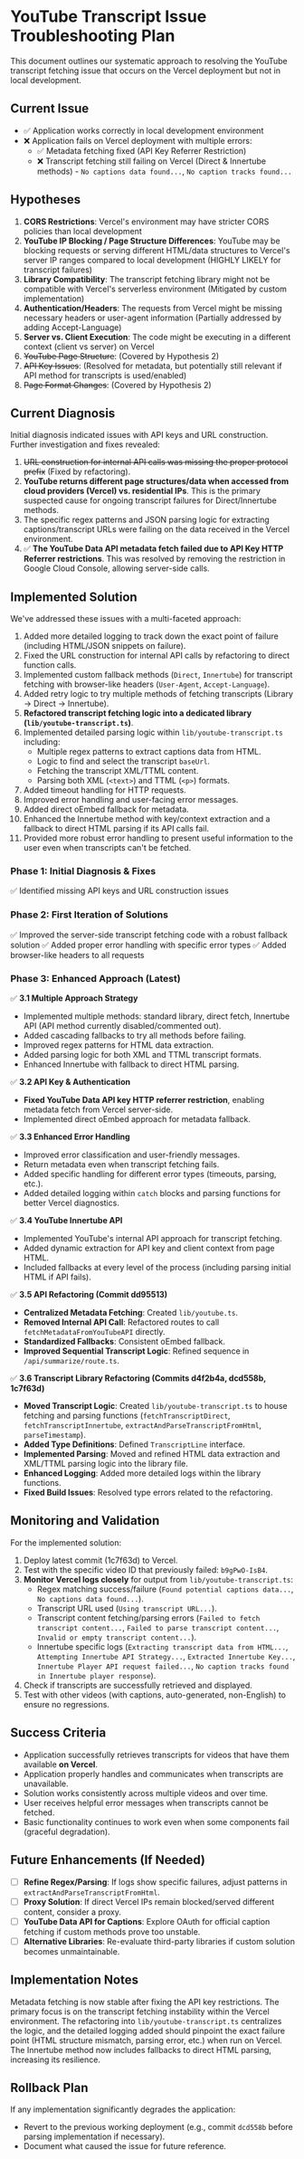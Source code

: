 # YouTube Transcript Issue Troubleshooting Plan

This document outlines our systematic approach to resolving the YouTube transcript fetching issue that occurs on the Vercel deployment but not in local development.

## Current Issue

- ✅ Application works correctly in local development environment
- ❌ Application fails on Vercel deployment with multiple errors:
  - ✅ Metadata fetching fixed (API Key Referrer Restriction)
  - ❌ Transcript fetching still failing on Vercel (Direct & Innertube methods) - `No captions data found...`, `No caption tracks found...`

## Hypotheses

1. **CORS Restrictions**: Vercel's environment may have stricter CORS policies than local development
2. **YouTube IP Blocking / Page Structure Differences**: YouTube may be blocking requests or serving different HTML/data structures to Vercel's server IP ranges compared to local development (HIGHLY LIKELY for transcript failures)
3. **Library Compatibility**: The transcript fetching library might not be compatible with Vercel's serverless environment (Mitigated by custom implementation)
4. **Authentication/Headers**: The requests from Vercel might be missing necessary headers or user-agent information (Partially addressed by adding Accept-Language)
5. **Server vs. Client Execution**: The code might be executing in a different context (client vs server) on Vercel
6. ~~YouTube Page Structure~~: (Covered by Hypothesis 2)
7. ~~API Key Issues~~: (Resolved for metadata, but potentially still relevant if API method for transcripts is used/enabled)
8. ~~Page Format Changes~~: (Covered by Hypothesis 2)

## Current Diagnosis

Initial diagnosis indicated issues with API keys and URL construction. Further investigation and fixes revealed:

1. ~~URL construction for internal API calls was missing the proper protocol prefix~~ (Fixed by refactoring).
2. **YouTube returns different page structures/data when accessed from cloud providers (Vercel) vs. residential IPs**. This is the primary suspected cause for ongoing transcript failures for Direct/Innertube methods.
3. The specific regex patterns and JSON parsing logic for extracting captions/transcript URLs were failing on the data received in the Vercel environment.
4. ✅ **The YouTube Data API metadata fetch failed due to API Key HTTP Referrer restrictions**. This was resolved by removing the restriction in Google Cloud Console, allowing server-side calls.

## Implemented Solution

We've addressed these issues with a multi-faceted approach:

1. Added more detailed logging to track down the exact point of failure (including HTML/JSON snippets on failure).
2. Fixed the URL construction for internal API calls by refactoring to direct function calls.
3. Implemented custom fallback methods (`Direct`, `Innertube`) for transcript fetching with browser-like headers (`User-Agent`, `Accept-Language`).
4. Added retry logic to try multiple methods of fetching transcripts (Library -> Direct -> Innertube).
5. **Refactored transcript fetching logic into a dedicated library (`lib/youtube-transcript.ts`)**.
6. Implemented detailed parsing logic within `lib/youtube-transcript.ts` including:
   - Multiple regex patterns to extract captions data from HTML.
   - Logic to find and select the transcript `baseUrl`.
   - Fetching the transcript XML/TTML content.
   - Parsing both XML (`<text>`) and TTML (`<p>`) formats.
7. Added timeout handling for HTTP requests.
8. Improved error handling and user-facing error messages.
9. Added direct oEmbed fallback for metadata.
10. Enhanced the Innertube method with key/context extraction and a fallback to direct HTML parsing if its API calls fail.
11. Provided more robust error handling to present useful information to the user even when transcripts can't be fetched.

### Phase 1: Initial Diagnosis & Fixes

✅ Identified missing API keys and URL construction issues

### Phase 2: First Iteration of Solutions

✅ Improved the server-side transcript fetching code with a robust fallback solution
✅ Added proper error handling with specific error types
✅ Added browser-like headers to all requests

### Phase 3: Enhanced Approach (Latest)

✅ **3.1 Multiple Approach Strategy**

- Implemented multiple methods: standard library, direct fetch, Innertube API (API method currently disabled/commented out).
- Added cascading fallbacks to try all methods before failing.
- Improved regex patterns for HTML data extraction.
- Added parsing logic for both XML and TTML transcript formats.
- Enhanced Innertube with fallback to direct HTML parsing.

✅ **3.2 API Key & Authentication**

- **Fixed YouTube Data API key HTTP referrer restriction**, enabling metadata fetch from Vercel server-side.
- Implemented direct oEmbed approach for metadata fallback.

✅ **3.3 Enhanced Error Handling**

- Improved error classification and user-friendly messages.
- Return metadata even when transcript fetching fails.
- Added specific handling for different error types (timeouts, parsing, etc.).
- Added detailed logging within `catch` blocks and parsing functions for better Vercel diagnostics.

✅ **3.4 YouTube Innertube API**

- Implemented YouTube's internal API approach for transcript fetching.
- Added dynamic extraction for API key and client context from page HTML.
- Included fallbacks at every level of the process (including parsing initial HTML if API fails).

✅ **3.5 API Refactoring (Commit dd95513)**

- **Centralized Metadata Fetching**: Created `lib/youtube.ts`.
- **Removed Internal API Call**: Refactored routes to call `fetchMetadataFromYouTubeAPI` directly.
- **Standardized Fallbacks**: Consistent oEmbed fallback.
- **Improved Sequential Transcript Logic**: Refined sequence in `/api/summarize/route.ts`.

✅ **3.6 Transcript Library Refactoring (Commits d4f2b4a, dcd558b, 1c7f63d)**

- **Moved Transcript Logic**: Created `lib/youtube-transcript.ts` to house fetching and parsing functions (`fetchTranscriptDirect`, `fetchTranscriptInnertube`, `extractAndParseTranscriptFromHtml`, `parseTimestamp`).
- **Added Type Definitions**: Defined `TranscriptLine` interface.
- **Implemented Parsing**: Moved and refined HTML data extraction and XML/TTML parsing logic into the library file.
- **Enhanced Logging**: Added more detailed logs within the library functions.
- **Fixed Build Issues**: Resolved type errors related to the refactoring.

## Monitoring and Validation

For the implemented solution:

1. Deploy latest commit (1c7f63d) to Vercel.
2. Test with the specific video ID that previously failed: `b9gPwO-IsB4`.
3. **Monitor Vercel logs closely** for output from `lib/youtube-transcript.ts`:
   - Regex matching success/failure (`Found potential captions data...`, `No captions data found...`).
   - Transcript URL used (`Using transcript URL...`).
   - Transcript content fetching/parsing errors (`Failed to fetch transcript content...`, `Failed to parse transcript content...`, `Invalid or empty transcript content...`).
   - Innertube specific logs (`Extracting transcript data from HTML...`, `Attempting Innertube API Strategy...`, `Extracted Innertube Key...`, `Innertube Player API request failed...`, `No caption tracks found in Innertube player response`).
4. Check if transcripts are successfully retrieved and displayed.
5. Test with other videos (with captions, auto-generated, non-English) to ensure no regressions.

## Success Criteria

- Application successfully retrieves transcripts for videos that have them available **on Vercel**.
- Application properly handles and communicates when transcripts are unavailable.
- Solution works consistently across multiple videos and over time.
- User receives helpful error messages when transcripts cannot be fetched.
- Basic functionality continues to work even when some components fail (graceful degradation).

## Future Enhancements (If Needed)

- [ ] **Refine Regex/Parsing**: If logs show specific failures, adjust patterns in `extractAndParseTranscriptFromHtml`.
- [ ] **Proxy Solution**: If direct Vercel IPs remain blocked/served different content, consider a proxy.
- [ ] **YouTube Data API for Captions**: Explore OAuth for official caption fetching if custom methods prove too unstable.
- [ ] **Alternative Libraries**: Re-evaluate third-party libraries if custom solution becomes unmaintainable.

## Implementation Notes

Metadata fetching is now stable after fixing the API key restrictions. The primary focus is on the transcript fetching instability within the Vercel environment. The refactoring into `lib/youtube-transcript.ts` centralizes the logic, and the detailed logging added should pinpoint the exact failure point (HTML structure mismatch, parsing error, etc.) when run on Vercel. The Innertube method now includes fallbacks to direct HTML parsing, increasing its resilience.

## Rollback Plan

If any implementation significantly degrades the application:

- Revert to the previous working deployment (e.g., commit `dcd558b` before parsing implementation if necessary).
- Document what caused the issue for future reference.
